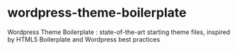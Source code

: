wordpress-theme-boilerplate
===========================

Wordpress Theme Boilerplate : state-of-the-art starting theme files, inspired by HTML5 Boilerplate and Wordpress best practices